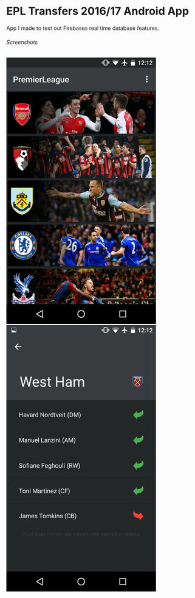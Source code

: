 # EPL Transfers 2016/17 Android App

App I made to test out Firebases real time database features.

###### Screenshots

<p>
<img src="/app/src/main/res/drawable/Screenshot_20160727-121212.png" height="700"/>
<img src="/app/src/main/res/drawable/Screenshot_20160727-121233.png" height="700"/>
</p>
<!--![Alt Text](/app/src/main/res/drawable/Screenshot_20160727-121212.png)-->

<!--![Alt Text](/app/src/main/res/drawable/Screenshot_20160727-121233.png)-->
